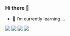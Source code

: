 ### Hi there 👋
- 🌱 I’m currently learning ...
<!--
**yurim22/yurim22** is a ✨ _special_ ✨ repository because its `README.md` (this file) appears on your GitHub profile.

Here are some ideas to get you started:

- 🔭 I’m currently working on ...
- 🌱 I’m currently learning ...
- 👯 I’m looking to collaborate on ...
- 🤔 I’m looking for help with ...
- 💬 Ask me about ...
- 📫 How to reach me: ...
- 😄 Pronouns: ...
- ⚡ Fun fact: ...
-->
<img src="https://img.shields.io/badge/Javascript-f4a261?style=flat-square&logo=Javascript&logoColor=white"/>
<img src="https://img.shields.io/badge/Typescript-3766AB?style=flat-square&logo=Typescript&logoColor=white"/>
<img src="https://img.shields.io/badge/Angular-DD0031?style=flat-square&logo=Angular&logoColor=white"/>
<img src="https://img.shields.io/badge/React-61DAFB?style=flat-square&logo=React&logoColor=white"/>
